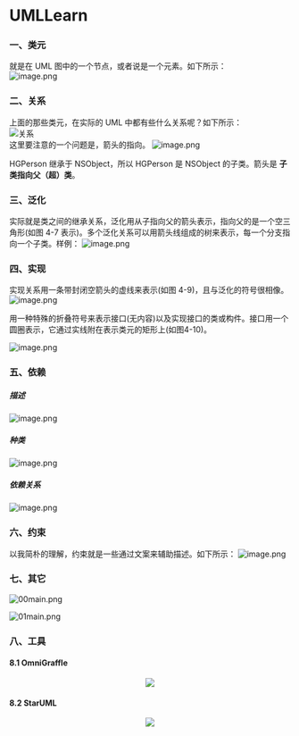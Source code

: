 # UMLLearn

### 一、类元
就是在 UML 图中的一个节点，或者说是一个元素。如下所示：  
![image.png](./Resource/png/4-1.png)

### 二、关系
上面的那些类元，在实际的 UML 中都有些什么关系呢？如下所示：    
![关系](./Resource/png/4-2.png)  
这里要注意的一个问题是，箭头的指向。
![image.png](./Resource/png/HGObject.png)

HGPerson 继承于 NSObject，所以 HGPerson 是 NSObject 的子类。箭头是 **子类指向父（超）类**。

### 三、泛化
实际就是类之间的继承关系，泛化用从子指向父的箭头表示，指向父的是一个空三角形(如图 4-7 表示)。多个泛化关系可以用箭头线组成的树来表示，每一个分支指向一个子类。样例：
![image.png](./Resource/png/4-7.png)

### 四、实现
实现关系用一条带封闭空箭头的虚线来表示(如图 4-9)，且与泛化的符号很相像。
![image.png](./Resource/png/4-9.png)

用一种特殊的折叠符号来表示接口(无内容)以及实现接口的类或构件。接口用一个圆圈表示，它通过实线附在表示类元的矩形上(如图4-10)。

![image.png](./Resource/png/4-10.png)

### 五、依赖
##### 描述
![image.png](./Resource/png/desc.png)

##### 种类
![image.png](./Resource/png/4-3.png)

##### 依赖关系
![image.png](./Resource/png/4-11.png)

### 六、约束
以我简朴的理解，约束就是一些通过文案来辅助描述。如下所示：
![image.png](./Resource/png/4-12.png)

### 七、其它
![00main.png](./Resource/png/combine.jpeg)

![01main.png](./Resource/png/1198135-dbad90c37466c210.png.jpeg)


### 八、工具
#### 8.1 OmniGraffle
<center><image src="Resource/png/OmniGraffle.png"/></center>


#### 8.2 StarUML
<center><image src="Resource/png/StarUML.png"/></center>

 
